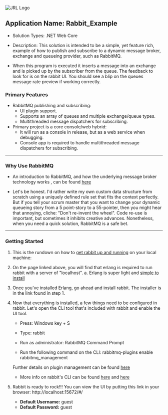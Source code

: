 ![JRL Logo](http://jimmyloforti.com/_common/images/jrl_logo2.png)

## Application Name: Rabbit_Example ##

* Solution Types: .NET Web Core

* Description: This solution is intended to be a simple, yet feature rich, example of how to
publish and subscribe to a dynamic message broker, exchange and queueing provider, such as RabbitMQ.

* When this program is executed it inserts a message into an exchange and is picked up by the subscriber from the queue.
The feedback to look for is on the rabbit UI.  You should see a blip on the queues message rate preview if working correctly.

### Primary Features ###

* RabbitMQ publishing and subscribing:
	* UI plugin support.
	* Supports an array of queues and multiple exchange/queue types.
	* Multithreaded message dispatchers for subscribing.
* Primary project is a core console/web hybrid:
	* It will run as a console in release, but as a web service when debugging.
	* Console app is required to handle multithreaded message dispatchers for subscribing.

-----------------------------------------------------------------------------------------------

### Why Use RabbitMQ ###

* An introduction to RabbitMQ, and how the underlying message broker technology works
, can be found [here](https://www.rabbitmq.com/tutorials/tutorial-one-dotnet.html)

* Let's be honest.  I'd rather write my own custom data structure from scratch using a uniquely defined rule set that fits the context perfectly.
But if you tell your scrum master that you want to change your dynamic queueing story from a 5 point-story to a 55-pointer,
then you might hear that annoying, cliche: "Don't re-invent the wheel". Code re-use is important, but sometimes it inhibits creative advances.
Nonetheless, when you need a quick solution, RabbitMQ is a safe bet.

-----------------------------------------------------------------------------------------------

### Getting Started ###

1. This is the rundown on how to [get rabbit up and running](https://www.rabbitmq.com/install-windows.html#installer) on your local machine:

2. On the page linked above, you will find that erlang is required to run rabbit with a server of "localhost".
	a. Erlang is super light and [simple to install](https://www.erlang.org/downloads)

3. Once you've installed Erlang, go ahead and install rabbit.  The installer is in the link found in step 1.

4. Now that everything is installed, a few things need to be configured in rabbit.
Let's open the CLI tool that's included with rabbit and enable the UI tool.

	* Press: Windows key + S
	* Type: rabbit
	* Run as administrator: RabbitMQ Command Prompt

	* Run the following command on the CLI:
	rabbitmq-plugins enable rabbitmq_management

	Further details on plugin management can be found [here](https://www.rabbitmq.com/management.html)

	* More info on rabbit's CLI can be found [here](https://www.rabbitmq.com/cli.html) 
	and [here](https://www.rabbitmq.com/management-cli.html)

5. Rabbit is ready to rock!!!  You can view the UI by putting this link in your browser:
http://localhost:15672/#/

	* __Default Username:__ guest
	* __Default Password:__ guest

